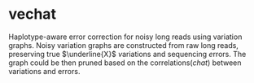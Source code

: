 # vechat
Haplotype-aware error correction for noisy long reads using variation graphs. Noisy variation graphs are constructed from raw long reads, preserving true $\underline{X}$ *v*ariations and sequencing *e*rrors. The graph could be then pruned based on the correlations(*chat*) between variations and errors.